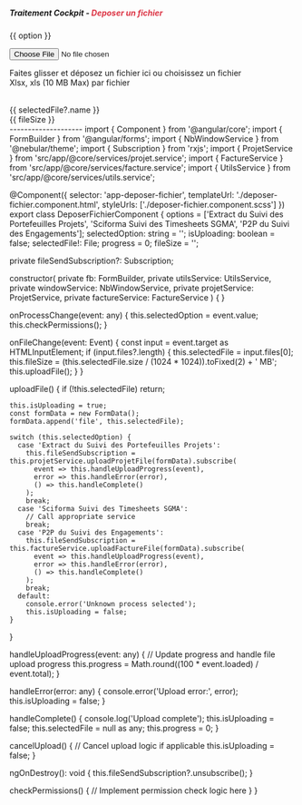 <nb-card accent="primary" class="">
  <nb-card-header>
    <h5 class="title-animation title-heading text-uppercase my-auto p-2">Traitement Cockpit - 
      <span style="color:#DC3545">Deposer un fichier</span>
    </h5>
  </nb-card-header>
  <nb-card-body>
    <div class="d-flex justify-content-center box">
      <div class="w-50">
        <form>
          <nb-select fullWidth placeholder="Choisir un processus" [(ngModel)]="selectedOption" (selectionChange)="onProcessChange($event)">
            <nb-option *ngFor="let option of options" [value]="option">{{ option }}</nb-option>
          </nb-select>
        </form>
      </div>
      <div class="upload-container">
        <div class="upload-box" id="drop-area">
          <label for="fileElem" class="m-auto w-100">
            <input type="file" id="fileElem" #fileElem (change)="onFileChange($event)" 
              accept=".csv, application/vnd.openxmlformats-officedocument.spreadsheetml.sheet, application/vnd.ms-excel">
            <div class="upload-box-img">
              <nb-icon icon="file-excel-2-line"></nb-icon>
            </div>
            <div class="upload-box-description">
              <p>Faites glisser et déposez un fichier ici ou 
                <span class="fw-bold text-danger">choisissez un fichier</span><br>
                <span class="text-muted">Xlsx, xls (10 MB Max) par fichier</span>
              </p>
            </div>
          </label>
        </div>
        <br>
        <div *ngIf="isUploading" class="upload-progess d-flex justify-content-between shadow d-flex flex-row">
          <div class="col-lg-1 upload-progress-icon my-auto">
            <nb-icon icon="file-text-line"></nb-icon>
          </div>
          <div class="col-md-8 col-lg-10 upload-progress-values my-auto">
            <div class="file-name fw-bold">{{ selectedFile?.name }}</div>
            <div class="file-size text-muted">{{ fileSize }}</div>
            <div class="progress-bar w-100">
              <div [ngStyle]="{ width: (progress) + '%' }" class="progress-bar-value"></div>
            </div>
          </div>
          <div class="col-lg-1 cancel-icon my-auto" (click)="cancelUpload()">
            <nb-icon icon="close-line"></nb-icon>
          </div>
        </div>
      </div>
    </div>
  </nb-card-body>
</nb-card>
--------------------
import { Component } from '@angular/core';
import { FormBuilder } from '@angular/forms';
import { NbWindowService } from '@nebular/theme';
import { Subscription } from 'rxjs';
import { ProjetService } from 'src/app/@core/services/projet.service';
import { FactureService } from 'src/app/@core/services/facture.service';
import { UtilsService } from 'src/app/@core/services/utils.service';

@Component({
  selector: 'app-deposer-fichier',
  templateUrl: './deposer-fichier.component.html',
  styleUrls: ['./deposer-fichier.component.scss']
})
export class DeposerFichierComponent {
  options = ['Extract du Suivi des Portefeuilles Projets', 
    'Sciforma Suivi des Timesheets SGMA', 
    'P2P du Suivi des Engagements'];
  selectedOption: string = '';
  isUploading: boolean = false;
  selectedFile!: File;
  progress = 0;
  fileSize = '';
  
  private fileSendSubscription?: Subscription;

  constructor(
    private fb: FormBuilder,
    private utilsService: UtilsService,
    private windowService: NbWindowService,
    private projetService: ProjetService,
    private factureService: FactureService
  ) { }

  onProcessChange(event: any) {
    this.selectedOption = event.value;
    this.checkPermissions();
  }

  onFileChange(event: Event) {
    const input = event.target as HTMLInputElement;
    if (input.files?.length) {
      this.selectedFile = input.files[0];
      this.fileSize = (this.selectedFile.size / (1024 * 1024)).toFixed(2) + ' MB';
      this.uploadFile();
    }
  }

  uploadFile() {
    if (!this.selectedFile) return;

    this.isUploading = true;
    const formData = new FormData();
    formData.append('file', this.selectedFile);

    switch (this.selectedOption) {
      case 'Extract du Suivi des Portefeuilles Projets':
        this.fileSendSubscription = this.projetService.uploadProjetFile(formData).subscribe(
          event => this.handleUploadProgress(event),
          error => this.handleError(error),
          () => this.handleComplete()
        );
        break;
      case 'Sciforma Suivi des Timesheets SGMA':
        // Call appropriate service
        break;
      case 'P2P du Suivi des Engagements':
        this.fileSendSubscription = this.factureService.uploadFactureFile(formData).subscribe(
          event => this.handleUploadProgress(event),
          error => this.handleError(error),
          () => this.handleComplete()
        );
        break;
      default:
        console.error('Unknown process selected');
        this.isUploading = false;
    }
  }

  handleUploadProgress(event: any) {
    // Update progress and handle file upload progress
    this.progress = Math.round((100 * event.loaded) / event.total);
  }

  handleError(error: any) {
    console.error('Upload error:', error);
    this.isUploading = false;
  }

  handleComplete() {
    console.log('Upload complete');
    this.isUploading = false;
    this.selectedFile = null as any;
    this.progress = 0;
  }

  cancelUpload() {
    // Cancel upload logic if applicable
    this.isUploading = false;
  }

  ngOnDestroy(): void {
    this.fileSendSubscription?.unsubscribe();
  }

  checkPermissions() {
    // Implement permission check logic here
  }
}
